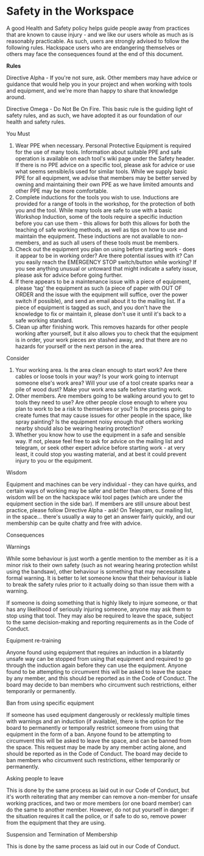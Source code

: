 # Safety in the Workspace

A good Health and Safety policy helps guide people away from practices that are known to cause injury - and we like our users whole as much as is reasonably practicable. As such, users are strongly advised to follow the following rules.  Hackspace users who are endangering themselves or others may face the consequences found at the end of this document.

**Rules**

Directive Alpha - If you're not sure, ask. Other members may have advice or guidance that would help you in your project and when working with tools and equipment, and we're more than happy to share that knowledge around.

Directive  Omega - Do Not Be On Fire. This basic rule is the guiding  light of safety rules, and as such, we have adopted it as our foundation of our health and safety rules.

You Must

1.  Wear PPE when necessary. Personal Protective Equipment is required for the use of many tools. Information about suitable PPE and safe operation is available on each tool's wiki page under the Safety header.  If there is no PPE advice on a specific tool, please ask for advice or use what seems sensible/is used for similar tools. While we supply basic PPE for all equipment, we advise that members may be better served by owning and maintaining their own PPE as we have limited amounts and other PPE may be more comfortable.
2.  Complete inductions for the tools you wish to use. Inductions are provided for a range of tools in the workshop, for the protection of both you and the tool. While many tools are safe to use with a basic Workshop Induction, some of the tools require a specific induction before you can use them -  this allows for both this allows for both the teaching of safe working methods, as well as tips on how to use and maintain the equipment. These inductions are not available to non-members, and as such all users of these tools must be members.
3.  Check out the equipment you plan on using before starting work - does it appear to be in working order? Are there potential issues with it? Can you easily reach the EMERGENCY STOP switch/button while working? If you see anything unusual or untoward that might indicate a safety issue, please ask for advice before going further.
4.  If there appears to be a maintenance issue with a piece of equipment, please 'tag' the equipment as such (a piece of paper with OUT OF ORDER and the issue with the equipment will suffice, over the power switch if possible), and send an email about it to the mailing list. If a piece of equipment is tagged as such, and you don't have the knowledge to fix or maintain it, please don't use it until it's back to a safe working standard.
5.  Clean up after finishing work. This removes hazards for other people working after yourself, but it also allows you to check that the equipment is in order, your work pieces are stashed away, and that there are no hazards for yourself or the next person in the area.

Consider

1.  Your working area. Is the area clean enough to start work? Are there cables or loose tools in your way? Is your work going to interrupt someone else's work area? Will your use of a tool create sparks near a pile of wood dust? Make your work area safe before starting work.
2.  Other members. Are members going to be walking around you to get to tools they need to use? Are other people close enough to where you plan to work to be a risk to themselves or you? Is the process going to create fumes that may cause issues for other people in the space, like spray painting? Is the equipment noisy enough that others working nearby should also be wearing hearing protection?
3.  Whether you know how to use the equipment in a safe and sensible way. If not, please feel free to ask for advice on the mailing list and telegram, or seek other expert advice before starting work - at very least, it could stop you wasting material, and at best it could prevent injury to you or the equipment.

Wisdom

Equipment and machines can be very individual - they can have quirks, and certain ways of working may be safer and better than others. Some of this wisdom will be on the hackspace wiki tool pages (which are under the equipment section in the side bar). If members are still unsure about best practice, please follow Directive Alpha - ask! On Telegram, our mailing list, in the space... there's usually a way to get an answer fairly quickly, and our membership can be quite chatty and free with advice.

Consequences

Warnings

While some behaviour is just worth a gentle mention to the member as it is a minor risk to their own safety (such as not wearing hearing protection whilst using the bandsaw), other behaviour is something that may necessitate a formal warning. It is better to let someone know that their behaviour is liable to break the safety rules prior to it actually doing so than issue them with a warning.

If someone is doing something that is highly likely to injure someone, or that has any likelihood of seriously injuring someone, anyone may ask them to stop using that tool. They may also be required to leave the space, subject to the same decision-making and reporting requirements as in the Code of Conduct.

Equipment re-training

Anyone found using equipment that requires an induction in a blatantly unsafe way can be stopped from using that equipment and required to go through the induction again before they can use the equipment. Anyone found to be attempting to circumvent this will be asked to leave the space by any member, and this should be reported as in the Code of Conduct. The board may decide to ban members who circumvent such restrictions, either temporarily or permanently.

Ban from using specific equipment

If someone has used equipment dangerously or recklessly multiple times with warnings and an induction (if available), there is the option for the board to permanently or temporally restrict someone from using that equipment in the form of a ban. Anyone found to be attempting to circumvent this will be asked to leave the space, and can be banned from the space. This request may be made by any member acting alone, and should be reported as in the Code of Conduct. The board may decide to ban members who circumvent such restrictions, either temporarily or permanently.

Asking people to leave

This is done by the same process as laid out in our Code of Conduct, but it's worth reiterating that any member can remove a non-member for unsafe working practices, and two or more members (or one board member) can do the same to another member. However, do not put yourself in danger: if the situation requires it call the police, or if safe to do so, remove power from the equipment that they are using.

Suspension and Termination of Membership

This is done by the same process as laid out in our Code of Conduct.
